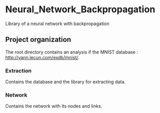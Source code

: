 # Neural_Network_Backpropagation
Library of a neural network with backpropagation

## Project organization
The root directory contains an analysis if the MNIST database : http://yann.lecun.com/exdb/mnist/.
### Extraction
Contains the database and the library for extracting data.
### Network
Contains the network with its nodes and links.
